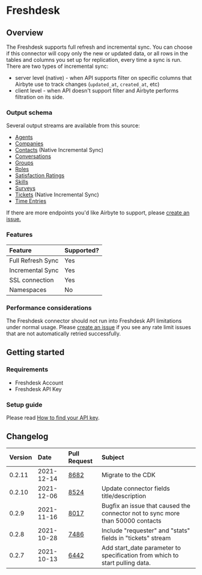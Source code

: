 # Freshdesk

## Overview

The Freshdesk supports full refresh and incremental sync. You can choose if this connector will copy only the new or updated data, or all rows in the tables and columns you set up for replication, every time a sync is run. There are two types of incremental sync:

* server level \(native\) - when API supports filter on specific columns that Airbyte use to track changes \(`updated_at`, `created_at`, etc\)
* client level - when API doesn't support filter and Airbyte performs filtration on its side.

### Output schema

Several output streams are available from this source:

* [Agents](https://developers.freshdesk.com/api/#agents)
* [Companies](https://developers.freshdesk.com/api/#companies)
* [Contacts](https://developers.freshdesk.com/api/#contacts) \(Native Incremental Sync\)
* [Conversations](https://developers.freshdesk.com/api/#conversations)
* [Groups](https://developers.freshdesk.com/api/#groups)
* [Roles](https://developers.freshdesk.com/api/#roles)
* [Satisfaction Ratings](https://developers.freshdesk.com/api/#satisfaction-ratings)
* [Skills](https://developers.freshdesk.com/api/#skills)
* [Surveys](https://developers.freshdesk.com/api/#surveys)
* [Tickets](https://developers.freshdesk.com/api/#tickets) \(Native Incremental Sync\)
* [Time Entries](https://developers.freshdesk.com/api/#time-entries)

If there are more endpoints you'd like Airbyte to support, please [create an issue.](https://github.com/airbytehq/airbyte/issues/new/choose)

### Features

| Feature | Supported? |
| :--- | :--- |
| Full Refresh Sync | Yes |
| Incremental Sync | Yes |
| SSL connection | Yes |
| Namespaces | No |

### Performance considerations

The Freshdesk connector should not run into Freshdesk API limitations under normal usage. Please [create an issue](https://github.com/airbytehq/airbyte/issues) if you see any rate limit issues that are not automatically retried successfully.

## Getting started

### Requirements

* Freshdesk Account
* Freshdesk API Key

### Setup guide

Please read [How to find your API key](https://support.freshdesk.com/support/solutions/articles/215517).

## Changelog

| Version | Date       | Pull Request                                             | Subject                                                                        |
|:--------|:-----------|:---------------------------------------------------------|:-------------------------------------------------------------------------------|
| 0.2.11  | 2021-12-14 | [8682](https://github.com/airbytehq/airbyte/pull/8682)   | Migrate to the CDK                                                             |
| 0.2.10  | 2021-12-06 | [8524](https://github.com/airbytehq/airbyte/pull/8524)   | Update connector fields title/description                                      |
| 0.2.9   | 2021-11-16 | [8017](https://github.com/airbytehq/airbyte/pull/8017)   | Bugfix an issue that caused the connector not to sync more than 50000 contacts |
| 0.2.8   | 2021-10-28 | [7486](https://github.com/airbytehq/airbyte/pull/7486)   | Include "requester" and "stats" fields in "tickets" stream                     |
| 0.2.7   | 2021-10-13 | [6442](https://github.com/airbytehq/airbyte/pull/6442)   | Add start_date parameter to specification from which to start pulling data.    |

